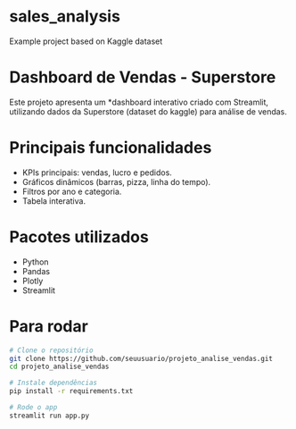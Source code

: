 # sales_analysis
Example project based on Kaggle dataset

# Dashboard de Vendas - Superstore

Este projeto apresenta um *dashboard interativo criado com Streamlit, utilizando dados da Superstore (dataset do kaggle) para análise de vendas.

# Principais funcionalidades
- KPIs principais: vendas, lucro e pedidos.
- Gráficos dinâmicos (barras, pizza, linha do tempo).
- Filtros por ano e categoria.
- Tabela interativa.

# Pacotes utilizados
- Python
- Pandas
- Plotly
- Streamlit

# Para rodar
```bash
# Clone o repositório
git clone https://github.com/seuusuario/projeto_analise_vendas.git
cd projeto_analise_vendas

# Instale dependências
pip install -r requirements.txt

# Rode o app
streamlit run app.py

